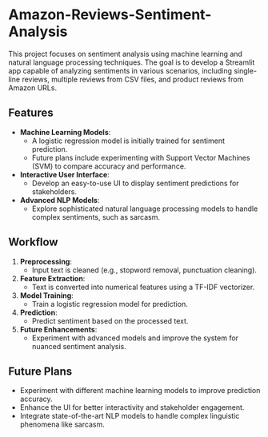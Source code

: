 # Amazon-Reviews-Sentiment-Analysis
This project focuses on sentiment analysis using machine learning and natural language processing techniques. The goal is to develop a Streamlit app capable of analyzing sentiments in various scenarios, including single-line reviews, multiple reviews from CSV files, and product reviews from Amazon URLs.


## Features
- **Machine Learning Models**: 
  - A logistic regression model is initially trained for sentiment prediction.
  - Future plans include experimenting with Support Vector Machines (SVM) to compare accuracy and performance.
- **Interactive User Interface**: 
  - Develop an easy-to-use UI to display sentiment predictions for stakeholders.
- **Advanced NLP Models**:
  - Explore sophisticated natural language processing models to handle complex sentiments, such as sarcasm.

## Workflow
1. **Preprocessing**:
   - Input text is cleaned (e.g., stopword removal, punctuation cleaning).
2. **Feature Extraction**:
   - Text is converted into numerical features using a TF-IDF vectorizer.
3. **Model Training**:
   - Train a logistic regression model for prediction.
4. **Prediction**:
   - Predict sentiment based on the processed text.
5. **Future Enhancements**:
   - Experiment with advanced models and improve the system for nuanced sentiment analysis.

## Future Plans
- Experiment with different machine learning models to improve prediction accuracy.  
- Enhance the UI for better interactivity and stakeholder engagement.  
- Integrate state-of-the-art NLP models to handle complex linguistic phenomena like sarcasm.  

